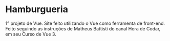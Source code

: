 # Hamburgueria
1° projeto de Vue. Site feito utilizando o Vue como ferramenta de front-end. Feito seguindo as instruções de Matheus Battisti do canal Hora de Codar, em seu Curso de Vue 3.
